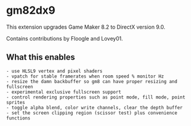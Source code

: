 # gm82dx9
This extension upgrades Game Maker 8.2 to DirectX version 9.0.

Contains contributions by Floogle and Lovey01.

## What this enables

    - use HLSL9 vertex and pixel shaders
    - vpatch for stable framerates when room speed % monitor Hz
    - resize the damn backbuffer so gm8 can have proper resizing and fullscreen
    - experimental exclusive fullscreen support
    - control rendering properties such as point mode, fill mode, point sprites
    - toggle alpha blend, color write channels, clear the depth buffer
    - set the screen clipping region (scissor test) plus convenience functions